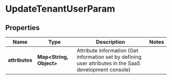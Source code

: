 

# UpdateTenantUserParam


## Properties

| Name | Type | Description | Notes |
|------------ | ------------- | ------------- | -------------|
|**attributes** | **Map&lt;String, Object&gt;** | Attribute information (Get information set by defining user attributes in the SaaS development console)  |  |



